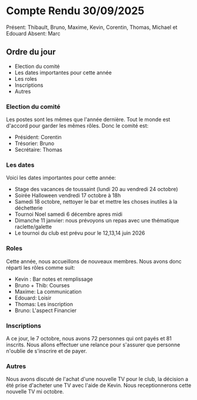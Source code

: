 # Compte Rendu 30/09/2025

Présent: Thibault, Bruno, Maxime, Kevin, Corentin, Thomas, Michael et Edouard
Absent: Marc

## Ordre du jour

- Election du comité
- Les dates importantes pour cette année
- Les roles
- Inscriptions
- Autres

### Election du comité 

Les postes sont les mêmes que l'année dernière. Tout le monde est d'accord pour garder les mêmes rôles.
Donc le comité est:
- Président: Corentin
- Trésorier: Bruno
- Secrétaire: Thomas

### Les dates

Voici les dates importantes pour cette année:
- Stage des vacances de toussaint (lundi 20 au vendredi 24 octobre)
- Soirée Halloween vendredi 17 octobre à 18h
- Samedi 18 octobre, nettoyer le bar et mettre les choses inutiles à la déchetterie
- Tournoi Noel samedi 6 décembre apres midi
- Dimanche 11 janvier: nous prévoyons un repas avec une thématique raclette/galette
- Le tournoi du club est prévu pour le 12,13,14 juin 2026

### Roles

Cette année, nous accueillons de nouveaux membres. Nous avons donc réparti les rôles comme suit:

- Kevin : Bar notes et remplissage
- Bruno + Thib: Courses
- Maxime: La communication
- Edouard: Loisir
- Thomas: Les inscription
- Bruno: L'aspect Financier


### Inscriptions

A ce jour, le 7 octobre, nous avons 72 personnes qui ont payés et 81 inscrits. 
Nous allons effectuer une relance pour s'assurer que personne n'oublie de s'inscrire et de payer.

### Autres

Nous avons discuté de l'achat d'une nouvelle TV pour le club, la décision a été prise d'acheter une TV avec l'aide de Kevin.
Nous receptionnerons cette nouvelle TV mi octobre.




